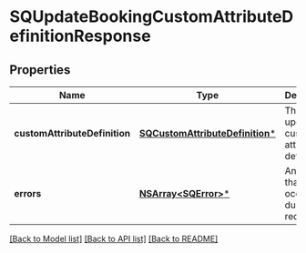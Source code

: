 # SQUpdateBookingCustomAttributeDefinitionResponse

## Properties
Name | Type | Description | Notes
------------ | ------------- | ------------- | -------------
**customAttributeDefinition** | [**SQCustomAttributeDefinition***](SQCustomAttributeDefinition.md) | The updated custom attribute definition. | [optional] 
**errors** | [**NSArray&lt;SQError&gt;***](SQError.md) | Any errors that occurred during the request. | [optional] 

[[Back to Model list]](../README.md#documentation-for-models) [[Back to API list]](../README.md#documentation-for-api-endpoints) [[Back to README]](../README.md)


